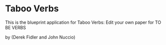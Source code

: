 # Taboo Verbs

This is the blueprint application for
Taboo Verbs: Edit your own paper for TO BE VERBS

by (Derek Fidler and John Nuccio)


